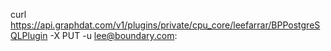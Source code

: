  curl https://api.graphdat.com/v1/plugins/private/cpu_core/leefarrar/BPPostgreSQLPlugin -X PUT -u lee@boundary.com:<your API key>